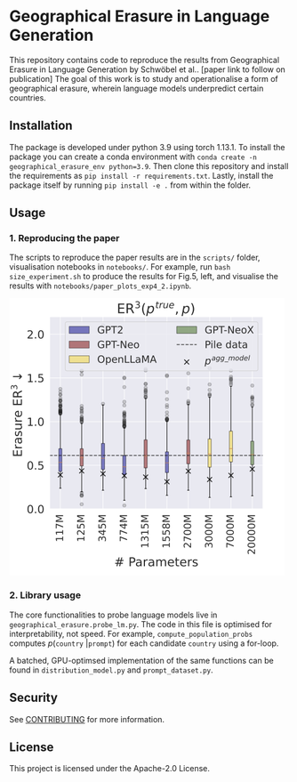 # Geographical Erasure in Language Generation

This repository contains code to reproduce the results from Geographical Erasure in Language Generation by Schwöbel et al.. [paper link to follow on publication] The goal of this work is to study and operationalise a form of geographical erasure, wherein language models underpredict certain countries.

## Installation
The package is developed under python 3.9 using torch 1.13.1. 
To install the package you can create a conda environment with `conda create -n geographical_erasure_env python=3.9`.
Then clone this repository and install the requirements as `pip install -r requirements.txt`. Lastly, install the package itself by running `pip install -e .` from within the folder. 

## Usage

### 1. Reproducing the paper 
The scripts to reproduce the paper results are in the `scripts/` folder, visualisation notebooks in `notebooks/`.
For example, run `bash size_experiment.sh` to produce the results for Fig.5, left, and visualise the results with `notebooks/paper_plots_exp4_2.ipynb`.

![fig5_left](notebooks/model_sizes_new.png)

### 2. Library usage
The core functionalities to probe language models live in `geographical_erasure.probe_lm.py`. The code in this file is optimised for interpretability, not speed. For example, `compute_population_probs` computes $p$(`country` |`prompt`) for each candidate `country` using a for-loop. 

A batched, GPU-optimsed implementation of the same functions can be found in `distribution_model.py` and `prompt_dataset.py`. 

## Security

See [CONTRIBUTING](CONTRIBUTING.md#security-issue-notifications) for more information.

## License

This project is licensed under the Apache-2.0 License.

